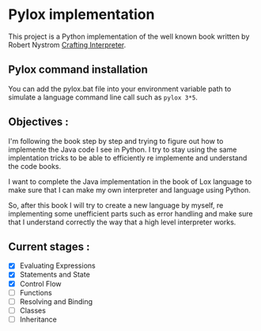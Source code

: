 # Pylox implementation
This project is a Python implementation of the well known book written by Robert Nystrom [Crafting Interpreter](https://craftinginterpreters.com/).

## Pylox command installation
You can add the pylox.bat file into your environment variable path to simulate a language command line call such as ``pylox 3*5``.

## Objectives :
I'm following the book step by step and trying to figure out how to implemente the Java code I see in Python.
I try to stay using the same implentation tricks to be able to efficiently re implemente and understand the code books.

I want to complete the Java implementation in the book of Lox language to make sure that I can make my own interpreter and language using Python.

So, after this book I will try to create a new language by myself, re implementing some unefficient parts such as error handling
and make sure that I understand correctly the way that a high level interpreter works.

## Current stages :
- [x] Evaluating Expressions
- [x] Statements and State
- [x] Control Flow
- [ ] Functions
- [ ] Resolving and Binding
- [ ] Classes
- [ ] Inheritance
